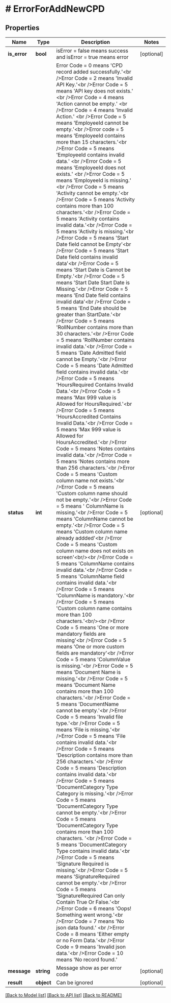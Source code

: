 # # ErrorForAddNewCPD

## Properties

Name | Type | Description | Notes
------------ | ------------- | ------------- | -------------
**is_error** | **bool** | isError &#x3D; false means success and isError &#x3D; true means error | [optional]
**status** | **int** | Error Code &#x3D; 0 means &#39;CPD record added successfully.&#39;&lt;br /&gt;Error Code &#x3D; 2 means &#39;Invalid API Key.&#39;&lt;br /&gt;Error Code &#x3D; 5 means &#39;API key does not exists.&#39; &lt;br /&gt;Error Code &#x3D; 4 means &#39;Action cannot be empty.&#39; &lt;br /&gt;Error Code &#x3D; 4 means &#39;Invalid Action.&#39; &lt;br /&gt;Error Code &#x3D; 5 means &#39;EmployeeId cannot be empty.&#39;&lt;br /&gt;Error code &#x3D; 5 means &#39;EmployeeId contains more than 15 characters.&#39;&lt;br /&gt;Error Code &#x3D; 5 means &#39;EmployeeId contains invalid data.&#39; &lt;br /&gt;Error Code &#x3D; 5 means &#39;EmployeeId does not exists.&#39; &lt;br /&gt;Error Code &#x3D; 5 means &#39;EmployeeId is missing.&#39; &lt;br /&gt;Error Code &#x3D; 5 means &#39;Activity cannot be empty.&#39;&lt;br /&gt;Error Code &#x3D; 5 means &#39;Activity contains more than 100 characters.&#39;&lt;br /&gt;Error Code &#x3D; 5 means &#39;Activity contains invalid data.&#39;&lt;br /&gt;Error Code &#x3D; 5 means &#39;Activity is missing.&#39;&lt;br /&gt;Error Code &#x3D; 5 means &#39;Start Date field cannot be Empty&#39;&lt;br /&gt;Error Code &#x3D; 5 means &#39;Start Date field contains invalid data&#39;&lt;br /&gt;Error Code &#x3D; 5 means &#39;Start Date is Cannot be Empty.&#39;&lt;br /&gt;Error Code &#x3D; 5 means &#39;Start Date Start Date is Missing.&#39;&lt;br /&gt;Error Code &#x3D; 5 means &#39;End Date field contains invalid data&#39;&lt;br /&gt;Error Code &#x3D; 5 means &#39;End Date should be greater than StartDate.&#39;&lt;br /&gt;Error Code &#x3D; 5 means &#39;RollNumber contains more than 30 characters.&#39;&lt;br /&gt;Error Code &#x3D; 5 means &#39;RollNumber contains invalid data.&#39;&lt;br /&gt;Error Code &#x3D; 5 means &#39;Date Admitted field cannot be Empty.&#39;&lt;br /&gt;Error Code &#x3D; 5 means &#39;Date Admitted field contains invalid data.&#39;&lt;br /&gt;Error Code &#x3D; 5 means &#39;HoursRequired Contains Invalid Data.&#39;&lt;br /&gt;Error Code &#x3D; 5 means &#39;Max 999 value is Allowed for HoursRequired.&#39;&lt;br /&gt;Error Code &#x3D; 5 means &#39;HoursAccredited Contains Invalid Data.&#39;&lt;br /&gt;Error Code &#x3D; 5 means &#39;Max 999 value is Allowed for HoursAccredited.&#39;&lt;br /&gt;Error Code &#x3D; 5 means &#39;Notes contains invalid data.&#39;&lt;br /&gt;Error Code &#x3D; 5 means &#39;Notes contains more than 256 characters.&#39;&lt;br /&gt;Error Code &#x3D; 5 means &#39;Custom column name not exists.&#39;&lt;br /&gt;Error Code &#x3D; 5 means &#39;Custom column name should not be empty.&#39;&lt;br /&gt;Error Code &#x3D; 5 means &#39; ColumnName is missing.&#39;&lt;br /&gt;Error Code &#x3D; 5 means &#39;ColumnName cannot be empty.&#39;&lt;br /&gt;Error Code &#x3D; 5 means &#39;Custom column name already addded&#39;&lt;br /&gt;Error Code &#x3D; 5 means &#39;Custom column name does not exists on screen&#39;&lt;br/&gt;&lt;br /&gt;Error Code &#x3D; 5 means &#39;ColumnName contains invalid data.&#39;&lt;br /&gt;Error Code &#x3D; 5 means &#39;ColumnName field contains invalid data.&#39;&lt;br /&gt;Error Code &#x3D; 5 means &#39;ColumnName is mandatory.&#39;&lt;br /&gt;Error Code &#x3D; 5 means &#39;Custom column name contains more than 100 characters.&#39;&lt;br/&gt;&lt;br /&gt;Error Code &#x3D; 5 means &#39;One or more mandatory fields are missing&#39;&lt;br /&gt;Error Code &#x3D; 5 means &#39;One or more custom fields are mandatory&#39;&lt;br /&gt;Error Code &#x3D; 5 means &#39;ColumnValue is missing.&#39;&lt;br /&gt;Error Code &#x3D; 5 means &#39;Document Name is missing.&#39;&lt;br /&gt;Error Code &#x3D; 5 means &#39;Document Name contains more than 100 characters.&#39;&lt;br /&gt;Error Code &#x3D; 5 means &#39;DocumentName cannot be empty.&#39;&lt;br /&gt;Error Code &#x3D; 5 means &#39;Invalid file type.&#39;&lt;br /&gt;Error Code &#x3D; 5 means &#39;File is missing.&#39;&lt;br /&gt;Error Code &#x3D; 5 means &#39;File contains invalid data.&#39;&lt;br /&gt;Error Code &#x3D; 5 means &#39;Description contains more than 256 characters.&#39;&lt;br /&gt;Error Code &#x3D; 5 means &#39;Description contains invalid data.&#39;&lt;br /&gt;Error Code &#x3D; 5 means &#39;DocumentCategory Type Category is missing.&#39;&lt;br /&gt;Error Code &#x3D; 5 means &#39;DocumentCategory Type cannot be empty.&#39;&lt;br /&gt;Error Code &#x3D; 5 means &#39;DocumentCategory Type contains more than 100 characters. &#39;&lt;br /&gt;Error Code &#x3D; 5 means &#39;DocumentCategory Type contains invalid data.&#39;&lt;br /&gt;Error Code &#x3D; 5 means &#39;Signature Required is missing.&#39;&lt;br /&gt;Error Code &#x3D; 5 means &#39;SignatureRequired cannot be empty.&#39;&lt;br /&gt;Error Code &#x3D; 5 means &#39;SignatureRequired Can only Contain True Or False.&#39;&lt;br /&gt;Error Code &#x3D; 6 means &#39;Oops! Something went wrong.&#39;&lt;br /&gt;Error Code &#x3D; 7 means &#39;No json data found.&#39; &lt;br /&gt;Error Code &#x3D; 8 means &#39;Either empty or no Form Data.&#39;&lt;br /&gt;Error Code &#x3D; 9 means &#39;Invalid json data.&#39;&lt;br /&gt;Error Code &#x3D; 10 means &#39;No record found.&#39; | [optional]
**message** | **string** | Message show as per error code | [optional]
**result** | **object** | Can be ignored | [optional]

[[Back to Model list]](../../README.md#models) [[Back to API list]](../../README.md#endpoints) [[Back to README]](../../README.md)

